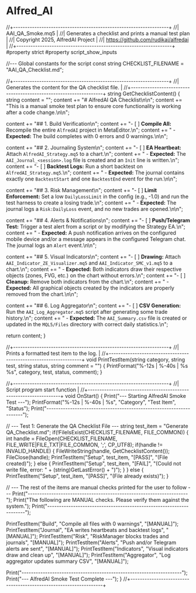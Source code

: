 # Alfred_AI
//+------------------------------------------------------------------+
//|                      AAI_QA_Smoke.mq5                            |
//|        Generates a checklist and prints a manual test plan       |
//|                   Copyright 2025, AlfredAI Project               |
//|                 https://github.com/rudikai/alfredai              |
//+------------------------------------------------------------------+
#property strict
#property script_show_inputs

//--- Global constants for the script
const string CHECKLIST_FILENAME = "AAI_QA_Checklist.md";

//+------------------------------------------------------------------+
//| Generates the content for the QA checklist file.                 |
//+------------------------------------------------------------------+
string GetChecklistContent()
  {
   string content = "";
   content += "# AlfredAI QA Checklist\n\n";
   content += "This is a manual smoke test plan to ensure core functionality is working after a code change.\n\n";

   content += "## 1. Build Verification\n";
   content += "- [ ] **Compile All:** Recompile the entire `AlfredAI` project in MetaEditor.\n";
   content += "  - **Expected:** The build completes with 0 errors and 0 warnings.\n\n";

   content += "## 2. Journaling System\n";
   content += "- [ ] **EA Heartbeat:** Attach `AlfredAI_Strategy.mq5` to a chart.\n";
   content += "  - **Expected:** The `AAI_Journal_<session>.log` file is created and an `Init` line is written.\n";
   content += "- [ ] **Backtest Logs:** Run a short backtest on `AlfredAI_Strategy.mq5`.\n";
   content += "  - **Expected:** The journal contains exactly one `BacktestStart` and one `BacktestEnd` event for the run.\n\n";

   content += "## 3. Risk Management\n";
   content += "- [ ] **Limit Enforcement:** Set a low `DailyLossLimit` in the config (e.g., -1.0) and run the test harness to create a losing trade.\n";
   content += "  - **Expected:** The journal logs a `Risk:DailyLoss` event, and no new trades are opened.\n\n";

   content += "## 4. Alerts & Notifications\n";
   content += "- [ ] **Push/Telegram Test:** Trigger a test alert from a script or by modifying the Strategy EA.\n";
   content += "  - **Expected:** A push notification arrives on the configured mobile device and/or a message appears in the configured Telegram chat. The journal logs an `Alert` event.\n\n";

   content += "## 5. Visual Indicators\n";
   content += "- [ ] **Drawing:** Attach `AAI_Indicator_ZE_Visualizer.mq5` and `AAI_Indicator_SMC_v1.mq5` to a chart.\n";
   content += "  - **Expected:** Both indicators draw their respective objects (zones, FVG, etc.) on the chart without errors.\n";
   content += "- [ ] **Cleanup:** Remove both indicators from the chart.\n";
   content += "  - **Expected:** All graphical objects created by the indicators are properly removed from the chart.\n\n";

   content += "## 6. Log Aggregator\n";
   content += "- [ ] **CSV Generation:** Run the `AAI_Log_Aggregator.mq5` script after generating some trade history.\n";
   content += "  - **Expected:** The `AAI_Summary.csv` file is created or updated in the `MQL5/Files` directory with correct daily statistics.\n";

   return content;
  }

//+------------------------------------------------------------------+
//| Prints a formatted test item to the log.                         |
//+------------------------------------------------------------------+
void PrintTestItem(string category, string test, string status, string comment = "")
  {
   PrintFormat("%-12s | %-40s | %s %s", category, test, status, comment);
  }

//+------------------------------------------------------------------+
//| Script program start function                                    |
//+------------------------------------------------------------------+
void OnStart()
  {
   Print("--- Starting AlfredAI Smoke Test ---");
   PrintFormat("%-12s | %-40s | %s", "Category", "Test Item", "Status");
   Print("--------------------------------------------------------------------");

   // --- Test 1: Generate the QA Checklist File ---
   string test_item = "Generate QA_Checklist.md";
   if(!FileIsExist(CHECKLIST_FILENAME, FILE_COMMON))
     {
      int handle = FileOpen(CHECKLIST_FILENAME, FILE_WRITE|FILE_TXT|FILE_COMMON, ';', CP_UTF8);
      if(handle != INVALID_HANDLE)
        {
         FileWriteString(handle, GetChecklistContent());
         FileClose(handle);
         PrintTestItem("Setup", test_item, "[PASS]", "(File created)");
        }
      else
        {
         PrintTestItem("Setup", test_item, "[FAIL]", "(Could not write file, error: " + (string)GetLastError() + ")");
        }
     }
   else
     {
      PrintTestItem("Setup", test_item, "[PASS]", "(File already exists)");
     }

   // --- The rest of the items are manual checks printed for the user to follow ---
   Print("--------------------------------------------------------------------");
   Print("The following are MANUAL checks. Please verify them against the system.");
   Print("--------------------------------------------------------------------");

   PrintTestItem("Build", "Compile all files with 0 warnings", "[MANUAL]");
   PrintTestItem("Journal", "EA writes heartbeats and backtest logs", "[MANUAL]");
   PrintTestItem("Risk", "RiskManager blocks trades and journals", "[MANUAL]");
   PrintTestItem("Alerts", "Push and/or Telegram alerts are sent", "[MANUAL]");
   PrintTestItem("Indicators", "Visual indicators draw and clean up", "[MANUAL]");
   PrintTestItem("Aggregator", "Log aggregator updates summary CSV", "[MANUAL]");

   Print("--------------------------------------------------------------------");
   Print("--- AlfredAI Smoke Test Complete ---");
  }
//+------------------------------------------------------------------+

